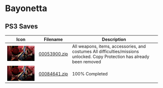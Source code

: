 # Bayonetta

## PS3 Saves

| Icon | Filename | Description |
|------|----------|-------------|
| ![Bayonetta](ICON0.PNG) | [00053900.zip](00053900.zip) | All weapons, items, accessories, and costumes All difficulties/missions unlocked. Copy Protection has already been removed |
| ![Bayonetta](ICON0.PNG) | [00084641.zip](00084641.zip) | 100% Completed |

